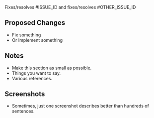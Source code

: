 Fixes/resolves #ISSUE_ID and fixes/resolves #OTHER_ISSUE_ID

## Proposed Changes
- Fix something
- Or Implement something

## Notes
- Make this section as small as possible.
- Things you want to say.
- Various references.


## Screenshots
- Sometimes, just one screenshot describes better than hundreds of sentences.
